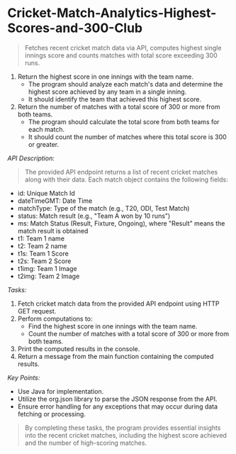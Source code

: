# Cricket-Match-Analytics-Highest-Scores-and-300-Club
> Fetches recent cricket match data via API, computes highest single innings score and counts matches with total score exceeding 300 runs.
1. Return the highest score in one innings with the team name.
   * The program should analyze each match's data and determine the highest score achieved by any team in a single inning.
   * It should identify the team that achieved this highest score.
2. Return the number of matches with a total score of 300 or more from both teams.
   * The program should calculate the total score from both teams for each match.
   * It should count the number of matches where this total score is 300 or greater.

*API Description:*
> The provided API endpoint returns a list of recent cricket matches along with their data. Each match object contains the following fields:
  - id: Unique Match Id
  - dateTimeGMT: Date Time
  - matchType: Type of the match (e.g., T20, ODI, Test Match)
  - status: Match result (e.g., "Team A won by 10 runs")
  - ms: Match Status (Result, Fixture, Ongoing), where "Result" means the match result is obtained
  - t1: Team 1 name
  - t2: Team 2 name
  - t1s: Team 1 Score
  - t2s: Team 2 Score
  - t1img: Team 1 Image
  - t2img: Team 2 Image
    
*Tasks:*
1. Fetch cricket match data from the provided API endpoint using HTTP GET request.
2. Perform computations to:
   * Find the highest score in one innings with the team name.
   * Count the number of matches with a total score of 300 or more from both teams.
3. Print the computed results in the console.
4. Return a message from the main function containing the computed results.

*Key Points:*
* Use Java for implementation.
* Utilize the org.json library to parse the JSON response from the API.
* Ensure error handling for any exceptions that may occur during data fetching or processing.

> By completing these tasks, the program provides essential insights into the recent cricket matches, including the highest score achieved and the number of high-scoring matches.
  
